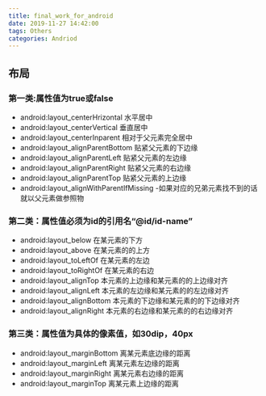 ```yaml
---
title: final_work_for_android
date: 2019-11-27 14:42:00
tags: Others
categories: Andriod
---
```


## 布局
### 第一类:属性值为true或false     
-  android:layout_centerHrizontal  水平居中      
-  android:layout_centerVertical   垂直居中     
-  android:layout_centerInparent    相对于父元素完全居中     
-  android:layout_alignParentBottom 贴紧父元素的下边缘     
-  android:layout_alignParentLeft   贴紧父元素的左边缘     
-  android:layout_alignParentRight  贴紧父元素的右边缘     
-  android:layout_alignParentTop    贴紧父元素的上边缘     
-  android:layout_alignWithParentIfMissing
-如果对应的兄弟元素找不到的话就以父元素做参照物

### 第二类：属性值必须为id的引用名“@id/id-name”     
-  android:layout_below     在某元素的下方     
-  android:layout_above      在某元素的的上方     
-  android:layout_toLeftOf   在某元素的左边     
-  android:layout_toRightOf  在某元素的右边
-  android:layout_alignTop   本元素的上边缘和某元素的的上边缘对齐     
-  android:layout_alignLeft  本元素的左边缘和某元素的的左边缘对齐     
-  android:layout_alignBottom 本元素的下边缘和某元素的的下边缘对齐     
-  android:layout_alignRight  本元素的右边缘和某元素的的右边缘对齐

### 第三类：属性值为具体的像素值，如30dip，40px     
-  android:layout_marginBottom              离某元素底边缘的距离     
-  android:layout_marginLeft                   离某元素左边缘的距离     
-  android:layout_marginRight                 离某元素右边缘的距离     
-  android:layout_marginTop                   离某元素上边缘的距离
